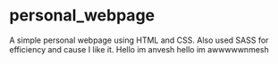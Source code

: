 # personal_webpage
A simple personal webpage using HTML and CSS.
Also used SASS for efficiency and cause I like it.
Hello im anvesh
hello im awwwwwnmesh